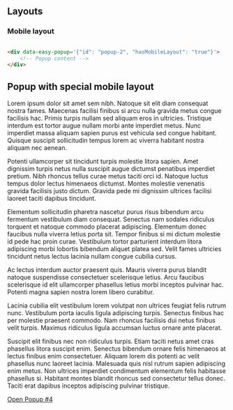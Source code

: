 ## Layouts
### Mobile layout

```html

<div data-easy-popup='{"id": "popup-2", "hasMobileLayout": "true"}'>
    <!-- Popup content -->
</div>
```

<div data-easy-popup='{"id": "popup-4", "hasMobileLayout": "true"}'>
    <!-- Popup content -->
    <h2>Popup with special mobile layout</h2>
    <p>Lorem ipsum dolor sit amet sem nibh. Natoque sit elit diam consequat nostra fames. Maecenas facilisi finibus si arcu nulla gravida metus congue facilisis hac. Primis turpis nullam sed aliquam eros in ultricies. Tristique interdum est tortor augue nullam morbi ante imperdiet metus. Nunc imperdiet massa aliquam sapien purus est vehicula sed congue habitant. Quisque suscipit sollicitudin tempus lorem ac viverra habitant nostra aliquam nec aenean.

Potenti ullamcorper sit tincidunt turpis molestie litora sapien. Amet dignissim turpis netus nulla suscipit augue
dictumst penatibus imperdiet pretium. Nibh rhoncus tellus curae metus taciti orci id. Natoque luctus tempus dolor lectus
himenaeos dictumst. Montes molestie venenatis gravida facilisis justo dictum. Gravida pede mi dignissim ultrices
facilisi laoreet taciti dapibus tincidunt.

Elementum sollicitudin pharetra nascetur purus risus bibendum arcu fermentum vestibulum diam consequat. Senectus nam
sodales ridiculus torquent et natoque commodo placerat adipiscing. Elementum donec faucibus nulla viverra letius porta
sit. Tempor finibus si mi dictum molestie id pede hac proin curae. Vestibulum tortor parturient interdum litora
adipiscing morbi lobortis bibendum aliquet platea sed. Velit fames ultricies tincidunt netus lectus lacinia nullam
congue cubilia cursus.

Ac lectus interdum auctor praesent quis. Mauris viverra purus blandit natoque suspendisse consectetuer scelerisque
letius. Arcu faucibus scelerisque id elit ullamcorper phasellus letius morbi inceptos pulvinar hac. Potenti magna sapien
nostra lorem libero curabitur.

Lacinia cubilia elit vestibulum lorem volutpat non ultrices feugiat felis rutrum nunc. Vestibulum porta iaculis ligula
adipiscing turpis. Senectus finibus hac per molestie praesent commodo. Nam rhoncus facilisis dui netus finibus velit
turpis. Maximus ridiculus ligula accumsan luctus ornare ante placerat.

Suscipit elit finibus nec non ridiculus turpis. Etiam taciti netus amet cras phasellus litora suscipit enim. Senectus
bibendum ornare felis himenaeos at lectus finibus enim consectetuer. Aliquam lorem dis potenti ac velit phasellus nunc
laoreet lacinia. Malesuada quis nisl rutrum sapien adipiscing enim metus. Non ultrices imperdiet condimentum elementum
felis habitasse phasellus si. Habitant montes blandit rhoncus sed consectetur tellus donec. Taciti erat dapibus inceptos
adipiscing pulvinar tristique.
</p>
</div>

[Open Popup #4](#popup-4)